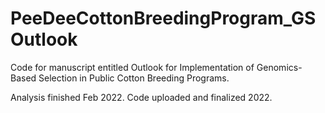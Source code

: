 # PeeDeeCottonBreedingProgram_GSOutlook
Code for manuscript entitled Outlook for Implementation of Genomics-Based Selection in Public Cotton Breeding Programs.

Analysis finished Feb 2022. Code uploaded and finalized 2022.
